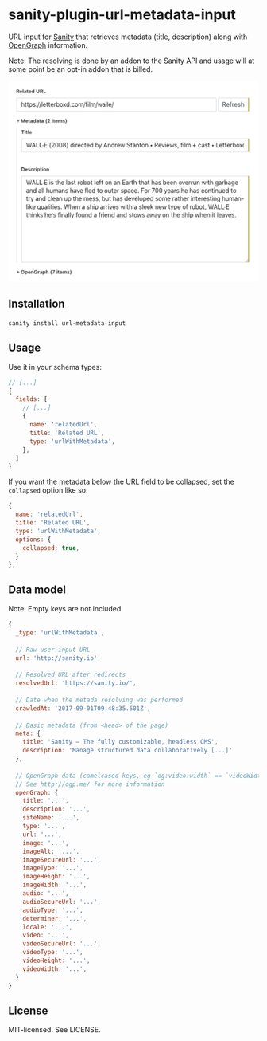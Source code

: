 # sanity-plugin-url-metadata-input

URL input for [Sanity](https://sanity.io/) that retrieves metadata (title, description) along with [OpenGraph](http://ogp.me/) information.

Note: The resolving is done by an addon to the Sanity API and usage will at some point be an opt-in addon that is billed.

<img src="screenshot.png" alt="Screenshot of the URL metadata input inside a Sanity studio" width="600">

## Installation

```
sanity install url-metadata-input
```

## Usage

Use it in your schema types:

```js
// [...]
{
  fields: [
    // [...]
    {
      name: 'relatedUrl',
      title: 'Related URL',
      type: 'urlWithMetadata',
    },
  ]
}
```

If you want the metadata below the URL field to be collapsed, set the `collapsed` option like so:

```js
{
  name: 'relatedUrl',
  title: 'Related URL',
  type: 'urlWithMetadata',
  options: {
    collapsed: true,
  }
},
```

## Data model

Note: Empty keys are not included

```js
{
  _type: 'urlWithMetadata',

  // Raw user-input URL
  url: 'http://sanity.io',

  // Resolved URL after redirects
  resolvedUrl: 'https://sanity.io/',

  // Date when the metada resolving was performed
  crawledAt: '2017-09-01T09:48:35.501Z',

  // Basic metadata (from <head> of the page)
  meta: {
    title: 'Sanity – The fully customizable, headless CMS',
    description: 'Manage structured data collaboratively [...]'
  },

  // OpenGraph data (camelcased keys, eg `og:video:width` == `videoWidth`)
  // See http://ogp.me/ for more information
  openGraph: {
    title: '...',
    description: '...',
    siteName: '...',
    type: '...',
    url: '...',
    image: '...',
    imageAlt: '...',
    imageSecureUrl: '...',
    imageType: '...',
    imageHeight: '...',
    imageWidth: '...',
    audio: '...',
    audioSecureUrl: '...',
    audioType: '...',
    determiner: '...',
    locale: '...',
    video: '...',
    videoSecureUrl: '...',
    videoType: '...',
    videoHeight: '...',
    videoWidth: '...',
  }
}
```

## License

MIT-licensed. See LICENSE.
